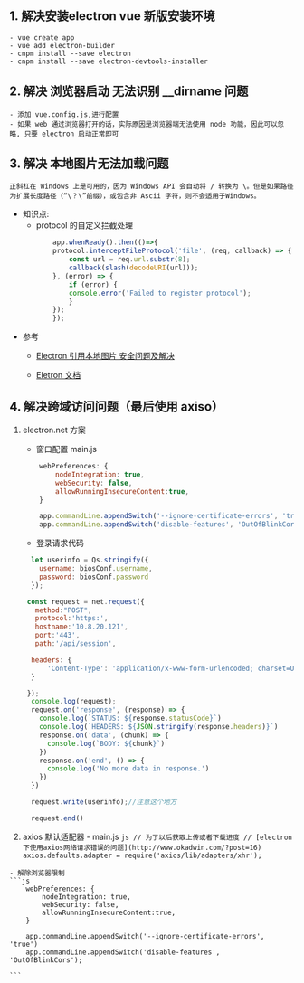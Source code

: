 ## 1. 解决安装electron vue 新版安装环境
    - vue create app
    - vue add electron-builder
    - cnpm install --save electron
    - cnpm install --save electron-devtools-installer
## 2. 解决 浏览器启动 无法识别 __dirname 问题
    - 添加 vue.config.js,进行配置
    - 如果 web 通过浏览器打开的话，实际原因是浏览器端无法使用 node 功能，因此可以忽略, 只要 electron 启动正常即可

## 3. 解决 本地图片无法加载问题

`正斜杠在 Windows 上是可用的，因为 Windows API 会自动将 / 转换为 \。但是如果路径为扩展长度路径（“\？\”前缀），或包含非 Ascii 字符，则不会适用于Windows。`
- 知识点:
    - protocol 的自定义拦截处理
        ```js
            app.whenReady().then(()=>{
            protocol.interceptFileProtocol('file', (req, callback) => {
                const url = req.url.substr(8);
                callback(slash(decodeURI(url)));
            }, (error) => {
                if (error) {
                console.error('Failed to register protocol');
                }
            });
            });
        ```
- 参考
    - [Electron 引用本地图片 安全问题及解决](https://blog.csdn.net/Takayamaaren/article/details/107289994)

    - [Eletron 文档](https://www.electronjs.org/docs/api/protocol)


## 4. 解决跨域访问问题（最后使用 axiso）
1. electron.net 方案
    - 窗口配置 main.js
    ```js
        webPreferences: {
            nodeIntegration: true,
            webSecurity: false,
            allowRunningInsecureContent:true,
        }

        app.commandLine.appendSwitch('--ignore-certificate-errors', 'true')
        app.commandLine.appendSwitch('disable-features', 'OutOfBlinkCors');

    ```

    - 登录请求代码
    ```js
      let userinfo = Qs.stringify({
        username: biosConf.username,
        password: biosConf.password
      });

     const request = net.request({
       method:"POST",
       protocol:'https:',
       hostname:'10.8.20.121',
       port:'443',
       path:'/api/session',

      headers: {  
          'Content-Type': 'application/x-www-form-urlencoded; charset=UTF-8'  
      }  

     });
      console.log(request);
      request.on('response', (response) => {
        console.log(`STATUS: ${response.statusCode}`)
        console.log(`HEADERS: ${JSON.stringify(response.headers)}`)
        response.on('data', (chunk) => {
          console.log(`BODY: ${chunk}`)
        })
        response.on('end', () => {
          console.log('No more data in response.')
        })
      })

      request.write(userinfo);//注意这个地方  

      request.end()
    ```

2.   axios 默认适配器
    - main.js
    ```js
        // 为了以后获取上传或者下载进度
        // [electron下使用axios网络请求错误的问题](http://www.okadwin.com/?post=16)
        axios.defaults.adapter = require('axios/lib/adapters/xhr');
    ```

    - 解除浏览器限制
    ```js
        webPreferences: {
            nodeIntegration: true,
            webSecurity: false,
            allowRunningInsecureContent:true,
        }

        app.commandLine.appendSwitch('--ignore-certificate-errors', 'true')
        app.commandLine.appendSwitch('disable-features', 'OutOfBlinkCors');

    ```
